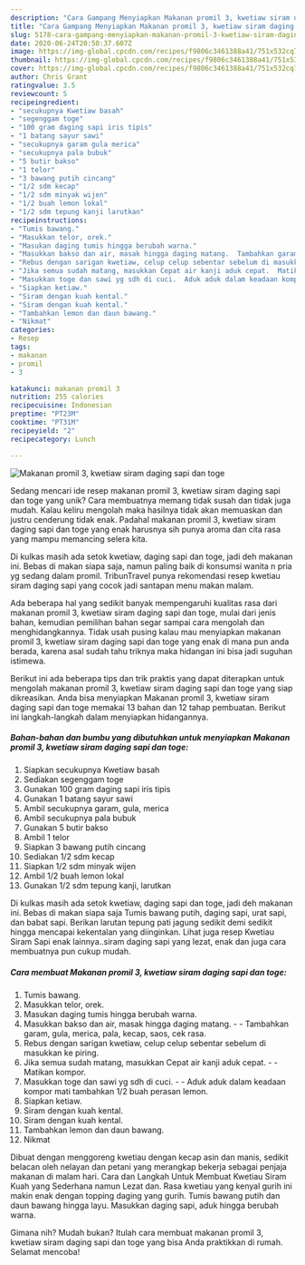 ```yaml
---
description: "Cara Gampang Menyiapkan Makanan promil 3, kwetiaw siram daging sapi dan toge yang Sempurna"
title: "Cara Gampang Menyiapkan Makanan promil 3, kwetiaw siram daging sapi dan toge yang Sempurna"
slug: 5178-cara-gampang-menyiapkan-makanan-promil-3-kwetiaw-siram-daging-sapi-dan-toge-yang-sempurna
date: 2020-06-24T20:50:37.607Z
image: https://img-global.cpcdn.com/recipes/f9806c3461388a41/751x532cq70/makanan-promil-3-kwetiaw-siram-daging-sapi-dan-toge-foto-resep-utama.jpg
thumbnail: https://img-global.cpcdn.com/recipes/f9806c3461388a41/751x532cq70/makanan-promil-3-kwetiaw-siram-daging-sapi-dan-toge-foto-resep-utama.jpg
cover: https://img-global.cpcdn.com/recipes/f9806c3461388a41/751x532cq70/makanan-promil-3-kwetiaw-siram-daging-sapi-dan-toge-foto-resep-utama.jpg
author: Chris Grant
ratingvalue: 3.5
reviewcount: 5
recipeingredient:
- "secukupnya Kwetiaw basah"
- "segenggam toge"
- "100 gram daging sapi iris tipis"
- "1 batang sayur sawi"
- "secukupnya garam gula merica"
- "secukupnya pala bubuk"
- "5 butir bakso"
- "1 telor"
- "3 bawang putih cincang"
- "1/2 sdm kecap"
- "1/2 sdm minyak wijen"
- "1/2 buah lemon lokal"
- "1/2 sdm tepung kanji larutkan"
recipeinstructions:
- "Tumis bawang."
- "Masukkan telor, orek."
- "Masukan daging tumis hingga berubah warna."
- "Masukkan bakso dan air, masak hingga daging matang.  Tambahkan garam, gula, merica, pala, kecap, saos, cek rasa."
- "Rebus dengan sarigan kwetiaw, celup celup sebentar sebelum di masukkan ke piring."
- "Jika semua sudah matang, masukkan Cepat air kanji aduk cepat.  Matikan kompor."
- "Masukkan toge dan sawi yg sdh di cuci.  Aduk aduk dalam keadaan kompor mati tambahkan 1/2 buah perasan lemon."
- "Siapkan ketiaw."
- "Siram dengan kuah kental."
- "Siram dengan kuah kental."
- "Tambahkan lemon dan daun bawang."
- "Nikmat"
categories:
- Resep
tags:
- makanan
- promil
- 3

katakunci: makanan promil 3 
nutrition: 255 calories
recipecuisine: Indonesian
preptime: "PT23M"
cooktime: "PT31M"
recipeyield: "2"
recipecategory: Lunch

---
```



![Makanan promil 3, kwetiaw siram daging sapi dan toge](https://img-global.cpcdn.com/recipes/f9806c3461388a41/751x532cq70/makanan-promil-3-kwetiaw-siram-daging-sapi-dan-toge-foto-resep-utama.jpg)

Sedang mencari ide resep makanan promil 3, kwetiaw siram daging sapi dan toge yang unik? Cara membuatnya memang tidak susah dan tidak juga mudah. Kalau keliru mengolah maka hasilnya tidak akan memuaskan dan justru cenderung tidak enak. Padahal makanan promil 3, kwetiaw siram daging sapi dan toge yang enak harusnya sih punya aroma dan cita rasa yang mampu memancing selera kita.

Di kulkas masih ada setok kwetiaw, daging sapi dan toge, jadi deh makanan ini. Bebas di makan siapa saja, namun paling baik di konsumsi wanita n pria yg sedang dalam promil. TribunTravel punya rekomendasi resep kwetiau siram daging sapi yang cocok jadi santapan menu makan malam.

Ada beberapa hal yang sedikit banyak mempengaruhi kualitas rasa dari makanan promil 3, kwetiaw siram daging sapi dan toge, mulai dari jenis bahan, kemudian pemilihan bahan segar sampai cara mengolah dan menghidangkannya. Tidak usah pusing kalau mau menyiapkan makanan promil 3, kwetiaw siram daging sapi dan toge yang enak di mana pun anda berada, karena asal sudah tahu triknya maka hidangan ini bisa jadi suguhan istimewa.


Berikut ini ada beberapa tips dan trik praktis yang dapat diterapkan untuk mengolah makanan promil 3, kwetiaw siram daging sapi dan toge yang siap dikreasikan. Anda bisa menyiapkan Makanan promil 3, kwetiaw siram daging sapi dan toge memakai 13 bahan dan 12 tahap pembuatan. Berikut ini langkah-langkah dalam menyiapkan hidangannya.

<!--inarticleads1-->

##### Bahan-bahan dan bumbu yang dibutuhkan untuk menyiapkan Makanan promil 3, kwetiaw siram daging sapi dan toge:

1. Siapkan secukupnya Kwetiaw basah
1. Sediakan segenggam toge
1. Gunakan 100 gram daging sapi iris tipis
1. Gunakan 1 batang sayur sawi
1. Ambil secukupnya garam, gula, merica
1. Ambil secukupnya pala bubuk
1. Gunakan 5 butir bakso
1. Ambil 1 telor
1. Siapkan 3 bawang putih cincang
1. Sediakan 1/2 sdm kecap
1. Siapkan 1/2 sdm minyak wijen
1. Ambil 1/2 buah lemon lokal
1. Gunakan 1/2 sdm tepung kanji, larutkan


Di kulkas masih ada setok kwetiaw, daging sapi dan toge, jadi deh makanan ini. Bebas di makan siapa saja Tumis bawang putih, daging sapi, urat sapi, dan babat sapi. Berikan larutan tepung pati jagung sedikit demi sedikit hingga mencapai kekentalan yang diinginkan. Lihat juga resep Kwetiau Siram Sapi enak lainnya..siram daging sapi yang lezat, enak dan juga cara membuatnya pun cukup mudah. 

<!--inarticleads2-->

##### Cara membuat Makanan promil 3, kwetiaw siram daging sapi dan toge:

1. Tumis bawang.
1. Masukkan telor, orek.
1. Masukan daging tumis hingga berubah warna.
1. Masukkan bakso dan air, masak hingga daging matang. -  - Tambahkan garam, gula, merica, pala, kecap, saos, cek rasa.
1. Rebus dengan sarigan kwetiaw, celup celup sebentar sebelum di masukkan ke piring.
1. Jika semua sudah matang, masukkan Cepat air kanji aduk cepat. -  - Matikan kompor.
1. Masukkan toge dan sawi yg sdh di cuci. -  - Aduk aduk dalam keadaan kompor mati tambahkan 1/2 buah perasan lemon.
1. Siapkan ketiaw.
1. Siram dengan kuah kental.
1. Siram dengan kuah kental.
1. Tambahkan lemon dan daun bawang.
1. Nikmat


Dibuat dengan menggoreng kwetiau dengan kecap asin dan manis, sedikit belacan oleh nelayan dan petani yang merangkap bekerja sebagai penjaja makanan di malam hari. Cara dan Langkah Untuk Membuat Kwetiau Siram Kuah yang Sederhana namun Lezat dan. Rasa kwetiau yang kenyal gurih ini makin enak dengan topping daging yang gurih. Tumis bawang putih dan daun bawang hingga layu. Masukkan daging sapi, aduk hingga berubah warna. 

Gimana nih? Mudah bukan? Itulah cara membuat makanan promil 3, kwetiaw siram daging sapi dan toge yang bisa Anda praktikkan di rumah. Selamat mencoba!
